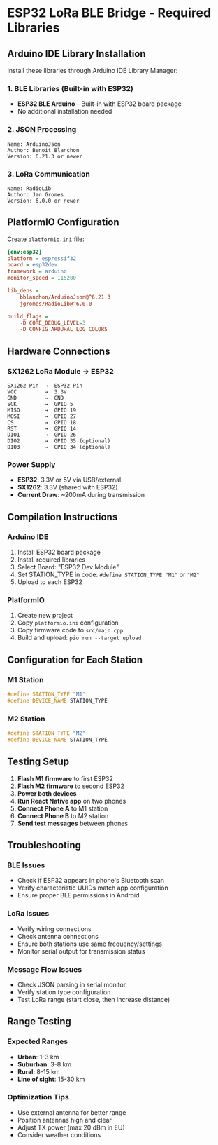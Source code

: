 # ESP32 LoRa BLE Bridge - Required Libraries

## Arduino IDE Library Installation

Install these libraries through Arduino IDE Library Manager:

### 1. BLE Libraries (Built-in with ESP32)
- **ESP32 BLE Arduino** - Built-in with ESP32 board package
- No additional installation needed

### 2. JSON Processing
```
Name: ArduinoJson
Author: Benoit Blanchon
Version: 6.21.3 or newer
```

### 3. LoRa Communication
```
Name: RadioLib
Author: Jan Gromes
Version: 6.0.0 or newer
```

## PlatformIO Configuration

Create `platformio.ini` file:

```ini
[env:esp32]
platform = espressif32
board = esp32dev
framework = arduino
monitor_speed = 115200

lib_deps = 
    bblanchon/ArduinoJson@^6.21.3
    jgromes/RadioLib@^6.0.0

build_flags = 
    -D CORE_DEBUG_LEVEL=3
    -D CONFIG_ARDUHAL_LOG_COLORS
```

## Hardware Connections

### SX1262 LoRa Module → ESP32
```
SX1262 Pin  →  ESP32 Pin
VCC         →  3.3V
GND         →  GND
SCK         →  GPIO 5
MISO        →  GPIO 19
MOSI        →  GPIO 27
CS          →  GPIO 18
RST         →  GPIO 14
DIO1        →  GPIO 26
DIO2        →  GPIO 35 (optional)
DIO3        →  GPIO 34 (optional)
```

### Power Supply
- **ESP32**: 3.3V or 5V via USB/external
- **SX1262**: 3.3V (shared with ESP32)
- **Current Draw**: ~200mA during transmission

## Compilation Instructions

### Arduino IDE
1. Install ESP32 board package
2. Install required libraries
3. Select Board: "ESP32 Dev Module"
4. Set STATION_TYPE in code: `#define STATION_TYPE "M1"` or `"M2"`
5. Upload to each ESP32

### PlatformIO
1. Create new project
2. Copy `platformio.ini` configuration
3. Copy firmware code to `src/main.cpp`
4. Build and upload: `pio run --target upload`

## Configuration for Each Station

### M1 Station
```cpp
#define STATION_TYPE "M1"
#define DEVICE_NAME STATION_TYPE
```

### M2 Station  
```cpp
#define STATION_TYPE "M2"
#define DEVICE_NAME STATION_TYPE
```

## Testing Setup

1. **Flash M1 firmware** to first ESP32
2. **Flash M2 firmware** to second ESP32
3. **Power both devices**
4. **Run React Native app** on two phones
5. **Connect Phone A** to M1 station
6. **Connect Phone B** to M2 station
7. **Send test messages** between phones

## Troubleshooting

### BLE Issues
- Check if ESP32 appears in phone's Bluetooth scan
- Verify characteristic UUIDs match app configuration
- Ensure proper BLE permissions in Android

### LoRa Issues
- Verify wiring connections
- Check antenna connections
- Ensure both stations use same frequency/settings
- Monitor serial output for transmission status

### Message Flow Issues
- Check JSON parsing in serial monitor
- Verify station type configuration
- Test LoRa range (start close, then increase distance)

## Range Testing

### Expected Ranges
- **Urban**: 1-3 km
- **Suburban**: 3-8 km  
- **Rural**: 8-15 km
- **Line of sight**: 15-30 km

### Optimization Tips
- Use external antenna for better range
- Position antennas high and clear
- Adjust TX power (max 20 dBm in EU)
- Consider weather conditions